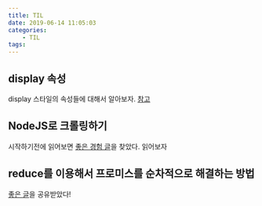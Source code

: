 ```yaml
---
title: TIL
date: 2019-06-14 11:05:03
categories:
    - TIL
tags:
---
```


## display 속성

display 스타일의 속성들에 대해서 알아보자.
[참고](https://aboooks.tistory.com/85)

## NodeJS로 크롤링하기

시작하기전에 읽어보면 [좋은 경험 글](https://velog.io/@yesdoing/Node.js-%EC%97%90%EC%84%9C-%EC%9B%B9-%ED%81%AC%EB%A1%A4%EB%A7%81%ED%95%98%EA%B8%B0-wtjugync1m)을 찾았다. 읽어보자

## reduce를 이용해서 프로미스를 순차적으로 해결하는 방법

[좋은 글](<https://shiren.dev/2018-10-24-reduce()%EB%A5%BC-%EC%9D%B4%EC%9A%A9%ED%95%B4-%EC%88%9C%EC%B0%A8%EC%A0%81%EC%9C%BC%EB%A1%9C-%ED%94%84%EB%A1%9C%EB%AF%B8%EC%8A%A4%EB%A5%BC-%ED%95%B4%EA%B2%B0%ED%95%98%EB%8A%94-%EB%B0%A9%EB%B2%95/>)을 공유받았다!
